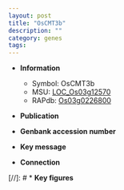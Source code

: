 ```yaml
---
layout: post
title: "OsCMT3b"
description: ""
category: genes
tags: 
---
```


* **Information**  
    + Symbol: OsCMT3b  
    + MSU: [LOC_Os03g12570](http://rice.uga.edu/cgi-bin/ORF_infopage.cgi?orf=LOC_Os03g12570)  
    + RAPdb: [Os03g0226800](http://rapdb.dna.affrc.go.jp/viewer/gbrowse_details/irgsp1?name=Os03g0226800)  

* **Publication**  

* **Genbank accession number**  

* **Key message**  

* **Connection**  

[//]: # * **Key figures**  


